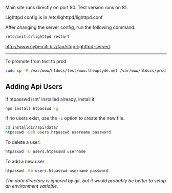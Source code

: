Main site runs directly on port 80.
Test version runs on 81.

Lighttpd config is in /etc/lighttpd/lighttpd.conf

After changing the server config, run the following command.

```bash
/etc/init.d/lighttpd restart
```

http://www.cyberciti.biz/faq/stop-lighttpd-server/


---

To promote from test to prod

```bash
sudo cp -R /var/www/htdocs/test/www.theupsyde.net /var/www/htdocs/prod
```



## Adding Api Users

If htpasswd isnt' installed already, install it.

```bash
npm install htpasswd -g
```

If no users exist, use the `-c` option to create the new file.

```bash
cd installdir/api/data/
htpasswd -Bcb users.htpasswd username password
```

To delete a user:

```bash
htpasswd -D users.htpasswd username
```

To add a new user

```bash
htpasswd -Bb users.htpasswd username password
```

*The data directory is ignored by git, but it would probably be better to setup an environment variable.*